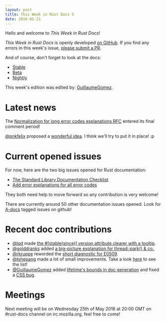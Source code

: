 ```yaml
---
layout: post
title: This Week in Rust Docs 5
date: 2016-05-21
---
```


Hello and welcome to *This Week in Rust Docs*!

*This Week in Rust Docs* is openly developed [on GitHub](https://github.com/GuillaumeGomez/this-week-in-rust-docs).
If you find any errors in this week's issue, [please submit a PR](https://github.com/GuillaumeGomez/this-week-in-rust-docs/pulls).

And of course, don't forget to look at the docs:

* [Stable](https://doc.rust-lang.org/std/)
* [Beta](http://doc.rust-lang.org/beta/std/)
* [Nightly](http://doc.rust-lang.org/nightly/std/)

This week's edition was edited by: [GuillaumeGomez](https://github.com/GuillaumeGomez).

# Latest news

The [Normalization for long error codes explanations RFC](https://github.com/rust-lang/rfcs/pull/1567) entered its final comment period!

[@pnkfelix](https://github.com/pnkfelix) proposed a [wonderful idea](https://github.com/rust-lang/rust/pull/33675#issuecomment-219609913). I think we'll try to put it in place! :p

# Current opened issues

For now, here are the two big issues opened for Rust documentation:

 * [The Standard Library Documentation Checklist](https://github.com/rust-lang/rust/issues/29329)
 * [Add error explanations for all error codes](https://github.com/rust-lang/rust/issues/32777)

They both need help to move forward so any contribution is very welcome!

There are currently around 50 other documentation issues opened. Look for [A-docs](https://github.com/rust-lang/rust/issues?q=is%3Aopen+is%3Aissue+label%3AA-docs) tagged issues on github!

# Recent doc contributions

* [@lqd](https://github.com/lqd) made [the #[stable(since)] version attribute clearer with a tooltip](https://github.com/rust-lang/rust/pull/33705).
* [@golddranks](https://github.com/golddranks) added [a big-picture explanation for thread::park() & co.](https://github.com/rust-lang/rust/pull/33665).
* [@rkruppe](https://github.com/rkruppe) reworded the [short diagnostic for E0509](https://github.com/rust-lang/rust/pull/33676).
* [@tshepang](https://github.com/tshepang) made a lot of small improvements. Take a look [here](https://github.com/rust-lang/rust/pulls?utf8=%E2%9C%93&q=is%3Apr+is%3Aclosed+33603+33604+33605+33633+33634+33635) to see the list!
* [@GuillaumeGomez](https://github.com/GuillaumeGomez) added [lifetime's bounds in doc generation](https://github.com/rust-lang/rust/pull/33656) and fixed a [CSS bug](https://github.com/rust-lang/rust/pull/33673).

# Meetings

Next meeting will be on Wednesday 25th of May 2016 at 20:00 GMT on #rust-docs channel on irc.mozilla.org, feel free to come!
